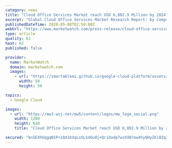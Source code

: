 ```yaml
---
category: news
title: "Cloud Office Services Market reach USD 6,802.9 Million by 2024"
excerpt: "Global Cloud Office Services Market Research Report: by Component (Cloud Office Services Suite, Cloud Office Services Migration Tools, Cloud Office Services Collaboration Services, Cloud Office Services Professional Services),"
publishedDateTime: 2020-05-08T02:50:00Z
webUrl: "https://www.marketwatch.com/press-release/cloud-office-services-market-reach-usd-68029-million-by-2024-2020-05-07"
type: article
quality: 62
heat: 62
published: false

provider:
  name: MarketWatch
  domain: marketwatch.com
  images:
    - url: "https://smartableai.github.io/google-cloud-platform/assets/images/organizations/marketwatch.com-50x50.jpg"
      width: 50
      height: 50

topics:
  - Google Cloud

images:
  - url: "https://mw3.wsj.net/mw5/content/logos/mw_logo_social.png"
    width: 1200
    height: 630
    title: "Cloud Office Services Market reach USD 6,802.9 Million by 2024"

secured: "bnSEXhUqgqN1P+iQ41bVqLoSLS4Ou0j+QriOadp7wsXd07owXhyQHyZkl8Zq2puXtDulzn51X+2yj5AbIr07ysWKlRc7DwNwZQ0hoFClNQ3vsGTdaCZFZmIPzmQ2EGRQmc6QGmV+Sy6zPhnbD9VCutXJi5E2pfvyMEfB40CMqGWWT+I4Hhl9fg183yGNAjpjswVCl1XM7CFK2kOmw8Wo7XHLUmPGoUiEV5PxUQvylmdjrJrG54HIKTbHKJ/0z/mpUiHQMOAkPq7fQUjU0vsh/qtgHYjT8sPfCxJ3UjPGIW7kCI2zpeZhx3eA4xVBkUE6;04F5eK21+pNmRxC4aoqXew=="
---
```


